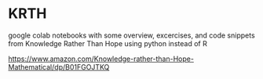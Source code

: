 # KRTH
google colab notebooks with some overview, excercises, and code snippets from Knowledge Rather Than Hope using python instead of R

https://www.amazon.com/Knowledge-rather-than-Hope-Mathematical/dp/B01FGOJTKQ
